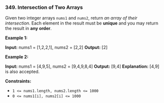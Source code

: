 ### 349\. Intersection of Two Arrays

Given two integer arrays `nums1` and `nums2`, return _an array of their intersection_. Each element in the result must be **unique** and you may return the result in **any order**.

**Example 1:**

**Input:** nums1 = \[1,2,2,1\], nums2 = \[2,2\]
**Output:** \[2\]

**Example 2:**

**Input:** nums1 = \[4,9,5\], nums2 = \[9,4,9,8,4\]
**Output:** \[9,4\]
**Explanation:** \[4,9\] is also accepted.

**Constraints:**

*   `1 <= nums1.length, nums2.length <= 1000`
*   `0 <= nums1[i], nums2[i] <= 1000`

